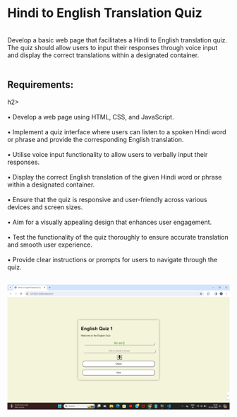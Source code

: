 <h1>Hindi to English Translation Quiz</h1>
<br>
Develop a basic web page that facilitates a Hindi to English translation quiz. The quiz should allow users to input their responses through voice input and display the correct translations within a designated container.
<br><br>
<h2>Requirements:</h2>h2>
<br><br>
• Develop a web page using HTML, CSS, and JavaScript.<br><br>
• Implement a quiz interface where users can listen to a spoken Hindi word or phrase and provide the corresponding English translation.<br><br>
• Utilise voice input functionality to allow users to verbally input their responses.<br><br>
• Display the correct English translation of the given Hindi word or phrase within a designated container.<br><br>
• Ensure that the quiz is responsive and user-friendly across various devices and screen sizes.<br><br>
• Aim for a visually appealing design that enhances user engagement.<br><br>
• Test the functionality of the quiz thoroughly to ensure accurate translation and smooth user experience.<br><br>
• Provide clear instructions or prompts for users to navigate through the quiz.<br><br>

![image](https://github.com/CogniCraftSolutions/Task3Rajeshwari/blob/main/assets/translate_quiz.png)

